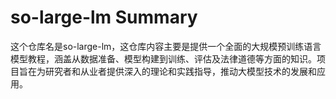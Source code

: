 # so-large-lm Summary

这个仓库名是so-large-lm，这仓库内容主要是提供一个全面的大规模预训练语言模型教程，涵盖从数据准备、模型构建到训练、评估及法律道德等方面的知识。项目旨在为研究者和从业者提供深入的理论和实践指导，推动大模型技术的发展和应用。